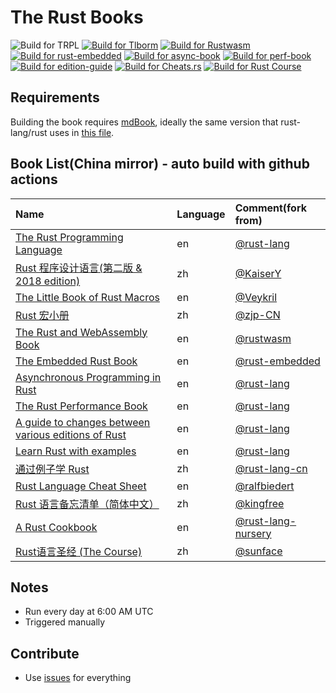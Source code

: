 # The Rust Books

![Build for TRPL](https://github.com/containerpi/trpl-actions/workflows/Build%20for%20TRPL/badge.svg)
[![Build for Tlborm](https://github.com/containerpi/rsdocs-actions/actions/workflows/tlborm.yaml/badge.svg)](https://github.com/containerpi/rsdocs-actions/actions/workflows/tlborm.yaml)
[![Build for Rustwasm](https://github.com/containerpi/rsdocs-actions/actions/workflows/rustwasm.yaml/badge.svg)](https://github.com/containerpi/rsdocs-actions/actions/workflows/rustwasm.yaml)
[![Build for rust-embedded](https://github.com/containerpi/rsdocs-actions/actions/workflows/rust-embedded.yaml/badge.svg)](https://github.com/containerpi/rsdocs-actions/actions/workflows/rust-embedded.yaml)
[![Build for async-book](https://github.com/containerpi/rsdocs-actions/actions/workflows/async-book.yaml/badge.svg)](https://github.com/containerpi/rsdocs-actions/actions/workflows/async-book.yaml)
[![Build for perf-book](https://github.com/containerpi/rsdocs-actions/actions/workflows/perf-book.yaml/badge.svg)](https://github.com/containerpi/rsdocs-actions/actions/workflows/perf-book.yaml)
[![Build for edition-guide](https://github.com/containerpi/rsdocs-actions/actions/workflows/edition-guide.yaml/badge.svg)](https://github.com/containerpi/rsdocs-actions/actions/workflows/edition-guide.yaml)
[![Build for Cheats.rs](https://github.com/containerpi/rsdocs-actions/actions/workflows/cheats-rs.yaml/badge.svg)](https://github.com/containerpi/rsdocs-actions/actions/workflows/cheats-rs.yaml)
[![Build for Rust Course](https://github.com/containerpi/rsdocs-actions/actions/workflows/rust-course.yaml/badge.svg)](https://github.com/containerpi/rsdocs-actions/actions/workflows/rust-course.yaml)

## Requirements

Building the book requires [mdBook], ideally the same version that
rust-lang/rust uses in [this file][rust-mdbook].

[mdBook]: https://github.com/rust-lang-nursery/mdBook
[rust-mdbook]: https://github.com/rust-lang/rust/blob/master/src/tools/rustbook/Cargo.toml

## Book List(China mirror) - auto build with github actions

| Name | Language | Comment(fork from) |
|:- |:- |:- |
|[The Rust Programming Language](http://opendocs.containerpi.com/trpl/en) | en | [@rust-lang](https://github.com/rust-lang/book)|
|[Rust 程序设计语言(第二版 & 2018 edition)](http://opendocs.containerpi.com/trpl/zh) | zh | [@KaiserY](https://github.com/KaiserY/trpl-zh-cn)|
|[The Little Book of Rust Macros](http://opendocs.containerpi.com/tlborm/en/) | en | [@Veykril](https://github.com/Veykril/tlborm) |
|[Rust 宏小册](http://opendocs.containerpi.com/tlborm/zh/) | zh | [@zjp-CN](https://github.com/zjp-CN/tlborm) |
|[The Rust and WebAssembly Book](http://opendocs.containerpi.com/rustwasm/en/) | en | [@rustwasm](https://github.com/rustwasm/book) |
|[The Embedded Rust Book](http://opendocs.containerpi.com/rust-embedded/en/) | en | [@rust-embedded](https://github.com/rust-embedded/book) |
|[Asynchronous Programming in Rust](http://opendocs.containerpi.com/async-book/en/) | en | [@rust-lang](https://github.com/rust-lang/async-book) |
|[The Rust Performance Book](http://opendocs.containerpi.com/perf-book/en/) | en | [@rust-lang](https://github.com/nnethercote/perf-book) |
|[A guide to changes between various editions of Rust](http://opendocs.containerpi.com/edition-guide/en/) | en | [@rust-lang](https://github.com/rust-lang/edition-guide) |
|[Learn Rust with examples](http://opendocs.containerpi.com/rust-by-example/en/) | en | [@rust-lang](https://github.com/rust-lang/rust-by-example) |
|[通过例子学 Rust](http://opendocs.containerpi.com/rust-by-example/zh/) | zh | [@rust-lang-cn](https://github.com/rust-lang-cn/rust-by-example-cn) |
|[Rust Language Cheat Sheet](http://opendocs.containerpi.com/cheats.rs/en/) | en | [@ralfbiedert](https://github.com/ralfbiedert/cheats.rs) |
|[Rust 语言备忘清单（简体中文）](http://opendocs.containerpi.com/cheats.rs/zh/) | zh | [@kingfree](https://github.com/kingfree/cheats.rs/) |
|[A Rust Cookbook](http://opendocs.containerpi.com/rust-cookbook/en/) | en | [@rust-lang-nursery](https://github.com/rust-lang-nursery/rust-cookbook) |
|[Rust语言圣经 (The Course)](http://opendocs.containerpi.com/rust-course/zh/) | zh | [@sunface](https://github.com/sunface/rust-course) |

## Notes

* Run every day at 6:00 AM UTC
* Triggered manually

## Contribute

* Use [issues](https://github.com/containerpi/rsdocs-actions/issues) for everything
